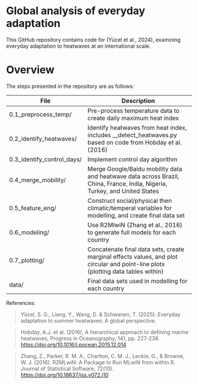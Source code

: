 # Global analysis of everyday adaptation

This GitHub repository contains code for (Yücel et al., 2024), examining everyday adaptation to heatwaves at an international scale.

# Overview 
The steps presented in the repository are as follows:

|File                 |Description|
|---------------------|-----------|
|0.1_preprocess_temp/       |Pre-process temperature data to create daily maximum heat index|
|0.2_identify_heatwaves/       |Identify heatwaves from heat index, includes __detect_heatwaves.py based on code from Hobday et al. (2016)|
|0.3_identify_control_days/              |Implement control day algorithm|
|0.4_merge_mobility/      |Merge Google/Baidu mobility data and heatwave data across Brazil, China, France, India, Nigeria, Turkey, and United States|
|0.5_feature_eng/   |Construct social/physical then climatic/temperal variables for modelling, and create final data set|
|0.6_modeling/ |Use R2MlwiN (Zhang et al., 2016) to generate full models for each country|
|0.7_plotting/ |Concatenate final data sets, create marginal effects values, and  plot circular and point-line plots (plotting data tables within) |
|data/ |Final data sets used in modelling for each country|


References:

> Yücel, S. G., Liang, Y., Wang, D. & Schwanen, T. (2025). Everyday adaptation to summer heatwaves: A global perspective.

> Hobday, A.J. et al. (2016), A hierarchical approach to defining marine heatwaves, Progress in Oceanography, 141, pp. 227-238. https://doi.org/10.1016/j.pocean.2015.12.014 

> Zhang, Z., Parker, R. M. A., Charlton, C. M. J., Leckie, G., & Browne, W. J. (2016). R2MLwiN: A Package to Run MLwiN from within R. Journal of Statistical Software, 72(10). https://doi.org/10.18637/jss.v072.i10

